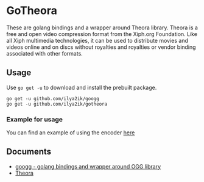 GoTheora
===================

These are golang bindings and a wrapper around Theora library. Theora is a free and open video compression format from the Xiph.org Foundation. Like all Xiph multimedia technologies, it can be used to distribute movies and videos online and on discs without royalties and royalties or vendor binding associated with other formats.


## Usage

Use `go get -u` to download and install the prebuilt package.

```
go get -u github.com/ilya2ik/googg
go get -u github.com/ilya2ik/gotheora
```

### Example for usage

You can find an example of using the encoder [here](https://github.com/iLya2IK/gotheora/test/encoder)

## Documents

* [googg - golang bindings and wrapper around OGG library](https://github.com/iLya2IK/googg)
* [Theora](https://www.theora.org/)
